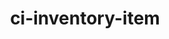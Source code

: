 ---
title: ci-inventory-item
description: Item Inventory using CodeIgniter 3 and Twitter Bootstarp.
---